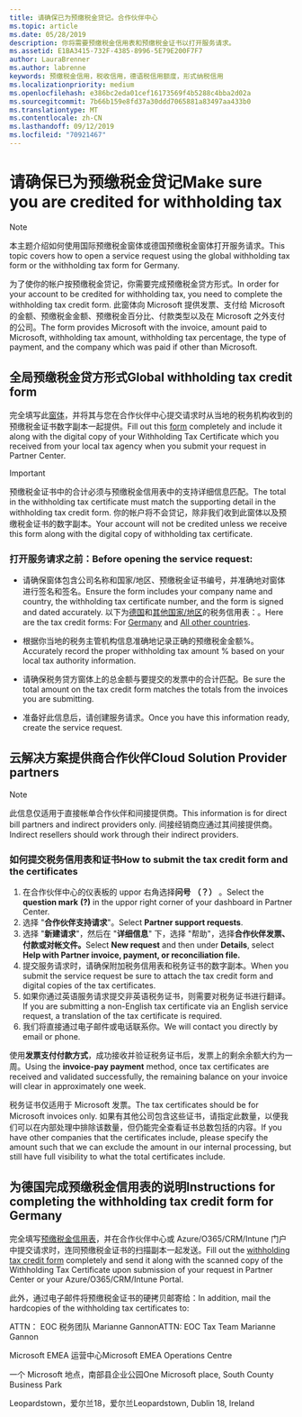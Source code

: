 ```yaml
---
title: 请确保已为预缴税金贷记。合作伙伴中心
ms.topic: article
ms.date: 05/28/2019
description: 你将需要预缴税金信用表和预缴税金证书以打开服务请求。
ms.assetid: E1BA3415-732F-4385-8996-5E79E200F7F7
author: LauraBrenner
ms.author: labrenne
keywords: 预缴税金信用，税收信用，德语税信用额度，形式纳税信用
ms.localizationpriority: medium
ms.openlocfilehash: e386bc2eda01cef16173569f4b5288c4bba2d02a
ms.sourcegitcommit: 7b66b159e8fd37a30ddd7065881a83497aa433b0
ms.translationtype: MT
ms.contentlocale: zh-CN
ms.lasthandoff: 09/12/2019
ms.locfileid: "70921467"
---
```

# <a name="make-sure-you-are-credited-for-withholding-tax"></a><span data-ttu-id="1d614-104">请确保已为预缴税金贷记</span><span class="sxs-lookup"><span data-stu-id="1d614-104">Make sure you are credited for withholding tax</span></span>

>[!Note]
><span data-ttu-id="1d614-105">本主题介绍如何使用国际预缴税金窗体或德国预缴税金窗体打开服务请求。</span><span class="sxs-lookup"><span data-stu-id="1d614-105">This topic covers how to open a service request using the global withholding tax form or the withholding tax form for Germany.</span></span>

<span data-ttu-id="1d614-106">为了使你的帐户按预缴税金贷记，你需要完成预缴税金贷方形式。</span><span class="sxs-lookup"><span data-stu-id="1d614-106">In order for your account to be credited for withholding tax, you need to complete the withholding tax credit form.</span></span> <span data-ttu-id="1d614-107">此窗体向 Microsoft 提供发票、支付给 Microsoft 的金额、预缴税金金额、预缴税金百分比、付款类型以及在 Microsoft 之外支付的公司。</span><span class="sxs-lookup"><span data-stu-id="1d614-107">The form provides Microsoft with the invoice, amount paid to Microsoft, withholding tax amount, withholding tax percentage, the type of payment, and the company which was paid if other than Microsoft.</span></span>  

## <a name="global-withholding-tax-credit-form"></a><span data-ttu-id="1d614-108">全局预缴税金贷方形式</span><span class="sxs-lookup"><span data-stu-id="1d614-108">Global withholding tax credit form</span></span>

<span data-ttu-id="1d614-109">完全填写此[窗体](https://query.prod.cms.rt.microsoft.com/cms/api/am/binary/RE30311)，并将其与您在合作伙伴中心提交请求时从当地的税务机构收到的预缴税金证书数字副本一起提供。</span><span class="sxs-lookup"><span data-stu-id="1d614-109">Fill out this [form](https://query.prod.cms.rt.microsoft.com/cms/api/am/binary/RE30311) completely and include it along with the digital copy of your Withholding Tax Certificate which you received from your local tax agency when you submit your request in Partner Center.</span></span>
>[!IMPORTANT]
><span data-ttu-id="1d614-110">预缴税金证书中的合计必须与预缴税金信用表中的支持详细信息匹配。</span><span class="sxs-lookup"><span data-stu-id="1d614-110">The total in the withholding tax certificate must match the supporting detail in the withholding tax credit form.</span></span> <span data-ttu-id="1d614-111">你的帐户将不会贷记，除非我们收到此窗体以及预缴税金证书的数字副本。</span><span class="sxs-lookup"><span data-stu-id="1d614-111">Your account will not be credited unless we receive this form along with the digital copy of withholding tax certificate.</span></span>

### <a name="before-opening-the-service-request"></a><span data-ttu-id="1d614-112">打开服务请求之前：</span><span class="sxs-lookup"><span data-stu-id="1d614-112">Before opening the service request:</span></span>

- <span data-ttu-id="1d614-113">请确保窗体包含公司名称和国家/地区、预缴税金证书编号，并准确地对窗体进行签名和签名。</span><span class="sxs-lookup"><span data-stu-id="1d614-113">Ensure the form includes your company name and country, the withholding tax certificate number, and the form is signed and dated accurately.</span></span> <span data-ttu-id="1d614-114">以下为[德国](https://query.prod.cms.rt.microsoft.com/cms/api/am/binary/RE305Lo)和[其他国家/地区](https://query.prod.cms.rt.microsoft.com/cms/api/am/binary/RE30311)的税务信用表：。</span><span class="sxs-lookup"><span data-stu-id="1d614-114">Here are the tax credit forms: For [Germany](https://query.prod.cms.rt.microsoft.com/cms/api/am/binary/RE305Lo) and [All other countries](https://query.prod.cms.rt.microsoft.com/cms/api/am/binary/RE30311).</span></span>

- <span data-ttu-id="1d614-115">根据你当地的税务主管机构信息准确地记录正确的预缴税金金额%。</span><span class="sxs-lookup"><span data-stu-id="1d614-115">Accurately record the proper withholding tax amount % based on your local tax authority information.</span></span>

- <span data-ttu-id="1d614-116">请确保税务贷方窗体上的总金额与要提交的发票中的合计匹配。</span><span class="sxs-lookup"><span data-stu-id="1d614-116">Be sure the total amount on the tax credit form matches the totals from the invoices you are submitting.</span></span> 

- <span data-ttu-id="1d614-117">准备好此信息后，请创建服务请求。</span><span class="sxs-lookup"><span data-stu-id="1d614-117">Once you have this information ready, create the service request.</span></span>

## <a name="cloud-solution-provider-partners"></a><span data-ttu-id="1d614-118">云解决方案提供商合作伙伴</span><span class="sxs-lookup"><span data-stu-id="1d614-118">Cloud Solution Provider partners</span></span>

>[!Note]
><span data-ttu-id="1d614-119">此信息仅适用于直接帐单合作伙伴和间接提供商。</span><span class="sxs-lookup"><span data-stu-id="1d614-119">This information is for direct bill partners and indirect providers only.</span></span> <span data-ttu-id="1d614-120">间接经销商应通过其间接提供商。</span><span class="sxs-lookup"><span data-stu-id="1d614-120">Indirect resellers should work through their indirect providers.</span></span>

### <a name="how-to-submit-the-tax-credit-form-and-the-certificates"></a><span data-ttu-id="1d614-121">如何提交税务信用表和证书</span><span class="sxs-lookup"><span data-stu-id="1d614-121">How to submit the tax credit form and the certificates</span></span>

1. <span data-ttu-id="1d614-122">在合作伙伴中心的仪表板的 uppor 右角选择**问号** **（？）** 。</span><span class="sxs-lookup"><span data-stu-id="1d614-122">Select the **question mark** **(?)** in the uppor right corner of your dashboard in Partner Center.</span></span>
2. <span data-ttu-id="1d614-123">选择 "**合作伙伴支持请求**"。</span><span class="sxs-lookup"><span data-stu-id="1d614-123">Select **Partner support requests**.</span></span>
3. <span data-ttu-id="1d614-124">选择 "**新建请求**"，然后在 "**详细信息**" 下，选择 "帮助"，选择**合作伙伴发票、付款或对帐文件。**</span><span class="sxs-lookup"><span data-stu-id="1d614-124">Select **New request** and then under **Details**, select **Help with Partner invoice, payment, or reconciliation file.**</span></span>
4. <span data-ttu-id="1d614-125">提交服务请求时，请确保附加税务信用表和税务证书的数字副本。</span><span class="sxs-lookup"><span data-stu-id="1d614-125">When you submit the service request be sure to attach the tax credit form and digital copies of the tax certificates.</span></span>
5. <span data-ttu-id="1d614-126">如果你通过英语服务请求提交非英语税务证书，则需要对税务证书进行翻译。</span><span class="sxs-lookup"><span data-stu-id="1d614-126">If you are submitting a non-English tax certificate via an English service request, a translation of the tax certificate is required.</span></span>
6. <span data-ttu-id="1d614-127">我们将直接通过电子邮件或电话联系你。</span><span class="sxs-lookup"><span data-stu-id="1d614-127">We will contact you directly by email or phone.</span></span>

<span data-ttu-id="1d614-128">使用**发票支付付款方式**，成功接收并验证税务证书后，发票上的剩余余额大约为一周。</span><span class="sxs-lookup"><span data-stu-id="1d614-128">Using the **invoice-pay payment** method, once tax certificates are received and validated successfully, the remaining balance on your invoice will clear in approximately one week.</span></span> 

<span data-ttu-id="1d614-129">税务证书仅适用于 Microsoft 发票。</span><span class="sxs-lookup"><span data-stu-id="1d614-129">The tax certificates should be for Microsoft invoices only.</span></span> <span data-ttu-id="1d614-130">如果有其他公司包含这些证书，请指定此数量，以便我们可以在内部处理中排除该数量，但仍能完全查看证书总数包括的内容。</span><span class="sxs-lookup"><span data-stu-id="1d614-130">If you have other companies that the certificates include, please specify the amount such that we can exclude the amount in our internal processing, but still have full visibility to what the total certificates include.</span></span> 

## <a name="instructions-for-completing-the-withholding-tax-credit-form-for-germany"></a><span data-ttu-id="1d614-131">为德国完成预缴税金信用表的说明</span><span class="sxs-lookup"><span data-stu-id="1d614-131">Instructions for completing the withholding tax credit form for Germany</span></span>

<span data-ttu-id="1d614-132">完全填写[预缴税金信用表](https://query.prod.cms.rt.microsoft.com/cms/api/am/binary/RE305Lo)，并在合作伙伴中心或 Azure/O365/CRM/Intune 门户中提交请求时，连同预缴税金证书的扫描副本一起发送。</span><span class="sxs-lookup"><span data-stu-id="1d614-132">Fill out the [withholding tax credit form](https://query.prod.cms.rt.microsoft.com/cms/api/am/binary/RE305Lo) completely and send it along with the scanned copy of the Withholding Tax Certificate upon submission of your request in Partner Center or your Azure/O365/CRM/Intune Portal.</span></span> 

<span data-ttu-id="1d614-133">此外，通过电子邮件将预缴税金证书的硬拷贝邮寄给：</span><span class="sxs-lookup"><span data-stu-id="1d614-133">In addition, mail the hardcopies of the withholding tax certificates to:</span></span>

<span data-ttu-id="1d614-134">ATTN： EOC 税务团队 Marianne Gannon</span><span class="sxs-lookup"><span data-stu-id="1d614-134">ATTN: EOC Tax Team Marianne Gannon</span></span>

<span data-ttu-id="1d614-135">Microsoft EMEA 运营中心</span><span class="sxs-lookup"><span data-stu-id="1d614-135">Microsoft EMEA Operations Centre</span></span>

<span data-ttu-id="1d614-136">一个 Microsoft 地点，南部县企业公园</span><span class="sxs-lookup"><span data-stu-id="1d614-136">One Microsoft place, South County Business Park</span></span>

<span data-ttu-id="1d614-137">Leopardstown，爱尔兰18，爱尔兰</span><span class="sxs-lookup"><span data-stu-id="1d614-137">Leopardstown, Dublin 18, Ireland</span></span>
